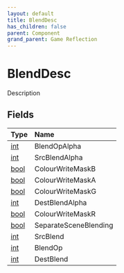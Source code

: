 ```yaml
---
layout: default
title: BlendDesc
has_children: false
parent: Component
grand_parent: Game Reflection
---
```

# BlendDesc
Description 

## Fields

| Type | Name |
|:-------------|:--------------|
| [int](/docs/game-reflection/enums/int) | BlendOpAlpha |
| [int](/docs/game-reflection/enums/int) | SrcBlendAlpha |
| [bool](/docs/game-reflection/components/bool) | ColourWriteMaskB |
| [bool](/docs/game-reflection/components/bool) | ColourWriteMaskA |
| [bool](/docs/game-reflection/components/bool) | ColourWriteMaskG |
| [int](/docs/game-reflection/enums/int) | DestBlendAlpha |
| [bool](/docs/game-reflection/components/bool) | ColourWriteMaskR |
| [bool](/docs/game-reflection/components/bool) | SeparateSceneBlending |
| [int](/docs/game-reflection/enums/int) | SrcBlend |
| [int](/docs/game-reflection/enums/int) | BlendOp |
| [int](/docs/game-reflection/enums/int) | DestBlend |

